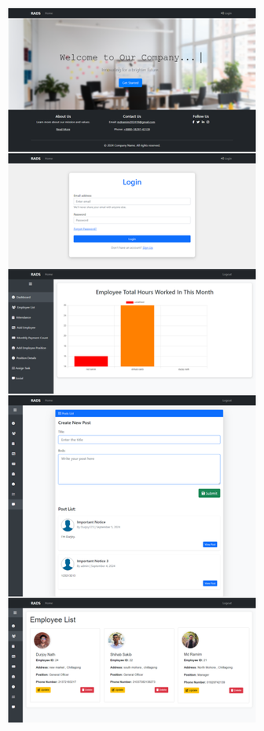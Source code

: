 <img src="one.png">
<img src="two.png">
<img src="three.png">
<img src="four.png">
<img src="five.png">
